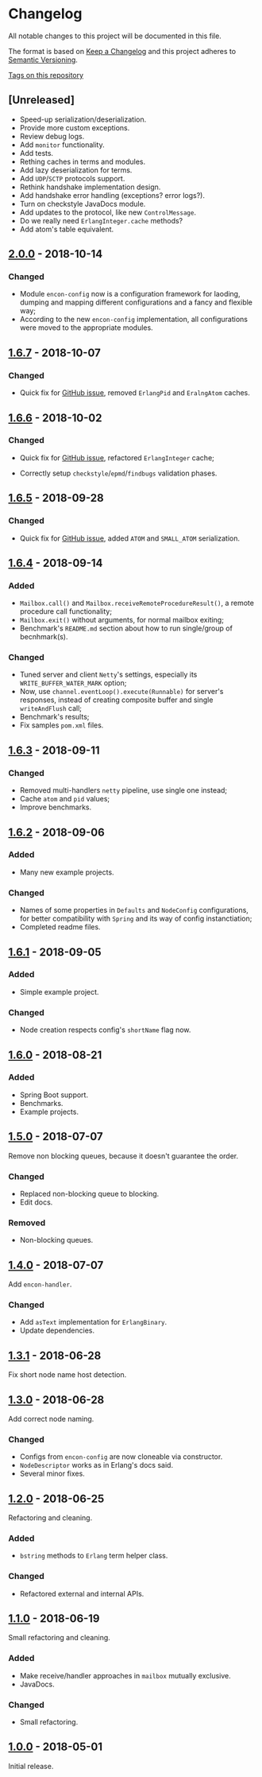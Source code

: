# Changelog

All notable changes to this project will be documented in this file.

The format is based on [Keep a Changelog](http://keepachangelog.com/en/1.0.0/)
and this project adheres to [Semantic Versioning](http://semver.org/spec/v2.0.0.html).

[Tags on this repository](https://github.com/appulse-projects/encon-java/tags)

## [Unreleased]

- Speed-up serialization/deserialization.
- Provide more custom exceptions.
- Review debug logs.
- Add `monitor` functionality.
- Add tests.
- Rething caches in terms and modules.
- Add lazy deserialization for terms.
- Add `UDP`/`SCTP` protocols support.
- Rethink handshake implementation design.
- Add handshake error handling (exceptions? error logs?).
- Turn on checkstyle JavaDocs module.
- Add updates to the protocol, like new `ControlMessage`.
- Do we really need `ErlangInteger.cache` methods?
- Add atom's table equivalent.

## [2.0.0](https://github.com/appulse-projects/encon-java/releases/tag/2.0.0) - 2018-10-14

### Changed

- Module `encon-config` now is a configuration framework for laoding, dumping and mapping different configurations and a fancy and flexible way;
- According to the new `encon-config` implementation, all configurations were moved to the appropriate modules.

## [1.6.7](https://github.com/appulse-projects/encon-java/releases/tag/1.6.7) - 2018-10-07

### Changed

- Quick fix for [GitHub issue](https://github.com/appulse-projects/encon-java/issues/13), removed `ErlangPid` and `EralngAtom` caches.

## [1.6.6](https://github.com/appulse-projects/encon-java/releases/tag/1.6.6) - 2018-10-02

### Changed

- Quick fix for [GitHub issue](https://github.com/appulse-projects/encon-java/issues/11), refactored `ErlangInteger` cache;

- Correctly setup `checkstyle`/`epmd`/`findbugs` validation phases.

## [1.6.5](https://github.com/appulse-projects/encon-java/releases/tag/1.6.5) - 2018-09-28

### Changed

- Quick fix for [GitHub issue](https://github.com/appulse-projects/encon-java/issues/10), added `ATOM` and `SMALL_ATOM` serialization.

## [1.6.4](https://github.com/appulse-projects/encon-java/releases/tag/1.6.4) - 2018-09-14

### Added

- `Mailbox.call()` and `Mailbox.receiveRemoteProcedureResult()`, a remote procedure call functionality;
- `Mailbox.exit()` without arguments, for normal mailbox exiting;
- Benchmark's `README.md` section about how to run single/group of becnhmark(s).

### Changed

- Tuned server and client `Netty`'s settings, especially its `WRITE_BUFFER_WATER_MARK` option;
- Now, use `channel.eventLoop().execute(Runnable)` for server's responses, instead of creating composite buffer and single `writeAndFlush` call;
- Benchmark's results;
- Fix samples `pom.xml` files.

## [1.6.3](https://github.com/appulse-projects/encon-java/releases/tag/1.6.3) - 2018-09-11

### Changed

- Removed multi-handlers `netty` pipeline, use single one instead;
- Cache `atom` and `pid` values;
- Improve benchmarks.

## [1.6.2](https://github.com/appulse-projects/encon-java/releases/tag/1.6.2) - 2018-09-06

### Added

- Many new example projects.

### Changed

- Names of some properties in `Defaults` and `NodeConfig` configurations, for better compatibility with `Spring` and its way of config instanctiation;
- Completed readme files.

## [1.6.1](https://github.com/appulse-projects/encon-java/releases/tag/1.6.1) - 2018-09-05

### Added

- Simple example project.

### Changed

- Node creation respects config's `shortName` flag now.


## [1.6.0](https://github.com/appulse-projects/encon-java/releases/tag/1.6.0) - 2018-08-21

### Added

- Spring Boot support.
- Benchmarks.
- Example projects.

## [1.5.0](https://github.com/appulse-projects/encon-java/releases/tag/1.5.0) - 2018-07-07

Remove non blocking queues, because it doesn't guarantee the order.

### Changed

- Replaced non-blocking queue to blocking.
- Edit docs.

### Removed

- Non-blocking queues.

## [1.4.0](https://github.com/appulse-projects/encon-java/releases/tag/1.4.0) - 2018-07-07

Add `encon-handler`.

### Changed

- Add `asText` implementation for `ErlangBinary`.
- Update dependencies.

## [1.3.1](https://github.com/appulse-projects/encon-java/releases/tag/1.3.1) - 2018-06-28

Fix short node name host detection.

## [1.3.0](https://github.com/appulse-projects/encon-java/releases/tag/1.3.0) - 2018-06-28

Add correct node naming.

### Changed

- Configs from `encon-config` are now cloneable via constructor.
- `NodeDescriptor` works as in Erlang's docs said.
- Several minor fixes.

## [1.2.0](https://github.com/appulse-projects/encon-java/releases/tag/1.2.0) - 2018-06-25

Refactoring and cleaning.

### Added

- `bstring` methods to `Erlang` term helper class.

### Changed

- Refactored external and internal APIs.

## [1.1.0](https://github.com/appulse-projects/encon-java/releases/tag/1.1.0) - 2018-06-19

Small refactoring and cleaning.

### Added

- Make receive/handler approaches in `mailbox` mutually exclusive.
- JavaDocs.

### Changed

- Small refactoring.

## [1.0.0](https://github.com/appulse-projects/encon-java/releases/tag/1.0.0) - 2018-05-01

Initial release.
